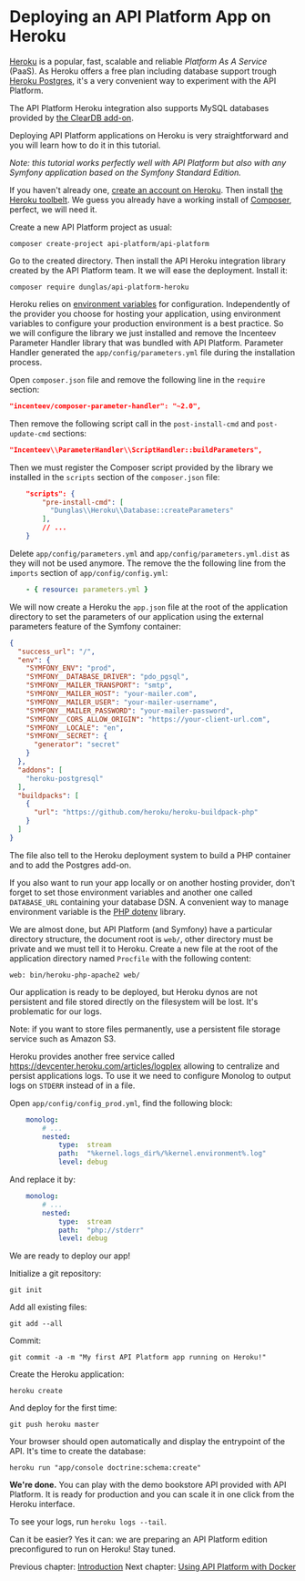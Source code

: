 # Deploying an API Platform App on Heroku

[Heroku](http://heroku.com) is a popular, fast, scalable and reliable *Platform As A Service* (PaaS). As Heroku offers a
free plan including database support trough [Heroku Postgres](https://www.heroku.com/postgres), it's
a very convenient way to experiment with the API Platform.

The API Platform Heroku integration also supports MySQL databases provided by [the ClearDB add-on](https://addons.heroku.com/cleardb).

Deploying API Platform applications on Heroku is very straightforward and you will learn how to do it in this tutorial.

*Note: this tutorial works perfectly well with API Platform but also with any Symfony application based on the Symfony Standard
Edition.*

If you haven't already one, [create an account on Heroku](https://signup.heroku.com/signup/dc). Then install [the Heroku
toolbelt](https://devcenter.heroku.com/articles/getting-started-with-php#local-workstation-setup). We guess you already
have a working install of [Composer](http://getcomposer.org), perfect, we will need it.

Create a new API Platform project as usual:

    composer create-project api-platform/api-platform

Go to the created directory. Then install the API Heroku integration library created by the API Platform team. It we will ease the deployment.
Install it:

    composer require dunglas/api-platform-heroku

Heroku relies on [environment variables](https://devcenter.heroku.com/articles/config-vars) for configuration. Independently of the provider you
choose for hosting your application, using environment variables to configure your production environment is a best practice.
So we will configure the library we just installed and remove the Incenteev Parameter Handler library that was bundled with
API Platform. Parameter Handler generated the `app/config/parameters.yml` file during the installation process.

Open `composer.json` file and remove the following line in the  `require` section:

```json
"incenteev/composer-parameter-handler": "~2.0",
```

Then remove the following script call in the `post-install-cmd` and `post-update-cmd` sections:

```json
"Incenteev\\ParameterHandler\\ScriptHandler::buildParameters",
```

Then we must register the Composer script provided by the library we installed in the `scripts` section of the `composer.json`
file: 

```json
    "scripts": {
        "pre-install-cmd": [
          "Dunglas\\Heroku\\Database::createParameters"
        ],
        // ...
    }
```

Delete `app/config/parameters.yml` and `app/config/parameters.yml.dist` as they will not be used anymore. The remove the
the following line from the `imports` section of `app/config/config.yml`:

```yaml
    - { resource: parameters.yml }
```

We will now create a Heroku the `app.json` file at the root of the application directory to set the parameters of our application
using the external parameters feature of the Symfony container:

```json
{
  "success_url": "/",
  "env": {
    "SYMFONY_ENV": "prod",
    "SYMFONY__DATABASE_DRIVER": "pdo_pgsql",
    "SYMFONY__MAILER_TRANSPORT": "smtp",
    "SYMFONY__MAILER_HOST": "your-mailer.com",
    "SYMFONY__MAILER_USER": "your-mailer-username",
    "SYMFONY__MAILER_PASSWORD": "your-mailer-password",
    "SYMFONY__CORS_ALLOW_ORIGIN": "https://your-client-url.com",
    "SYMFONY__LOCALE": "en",
    "SYMFONY__SECRET": {
      "generator": "secret"
    }
  },
  "addons": [
    "heroku-postgresql"
  ],
  "buildpacks": [
    {
      "url": "https://github.com/heroku/heroku-buildpack-php"
    }
  ]
}
```

The file also tell to the Heroku deployment system to build a PHP container and to add the Postgres add-on.

If you also want to run your app locally or on another hosting provider, don't forget to set those environment variables
and another one called `DATABASE_URL` containing your database DSN.
A convenient way to manage environment variable is the [PHP dotenv](https://github.com/vlucas/phpdotenv) library.

We are almost done, but API Platform (and Symfony) have a particular directory structure, the document root is `web/`, other
directory must be private and we must tell it to Heroku. Create a new file at the root of the application directory named
`Procfile` with the following content:

```
web: bin/heroku-php-apache2 web/
```

Our application is ready to be deployed, but Heroku dynos are not persistent and file stored directly on the filesystem
will be lost. It's problematic for our logs.

Note: if you want to store files permanently, use a persistent file storage service such as Amazon S3.

Heroku provides another free service called  https://devcenter.heroku.com/articles/logplex allowing to centralize and
persist applications logs. To use it we need to configure Monolog to output logs on `STDERR` instead of in a file.

Open `app/config/config_prod.yml`, find the following block:

```yaml
    monolog:
        # ...
        nested:
            type:  stream
            path:  "%kernel.logs_dir%/%kernel.environment%.log"
            level: debug
```

And replace it by:

```yaml
    monolog:
        # ...
        nested:
            type:  stream
            path:  "php://stderr"
            level: debug
```

We are ready to deploy our app!

Initialize a git repository:

    git init

Add all existing files:

    git add --all

Commit:

    git commit -a -m "My first API Platform app running on Heroku!"

Create the Heroku application:

    heroku create

And deploy for the first time:

    git push heroku master

Your browser should open automatically and display the entrypoint of the API. It's time to create the database:

    heroku run "app/console doctrine:schema:create"

**We're done.** You can play with the demo bookstore API provided with API Platform. It is ready for production and you
can scale it in one click from the Heroku interface.

To see your logs, run `heroku logs --tail`.

Can it be easier? Yes it can: we are preparing an API Platform edition preconfigured to run on Heroku! Stay tuned.

Previous chapter: [Introduction](index.md)
Next chapter: [Using API Platform with Docker](docker.md)
